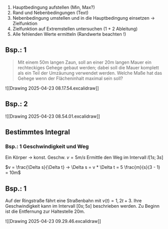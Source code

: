 1) Hauptbedingung aufstellen (Min, Max?)
2) Rand und Nebenbedingungen (Text)
3) Nebenbedingung umstellen und in die Hauptbedingung einsetzen
	-> Zielfunktion
4) Zielfunktion auf Extremstellen untersuchen (1 + 2 Ableitung)
5) Alle fehlenden Werte ermitteln (Randwerte beachten !)

## Bsp.: 1
> Mit einem 50m langen Zaun, soll an einer 20m langen Mauer ein rechteckiges Gehege gebaut werden; dabei soll die Mauer komplett als ein Teil der Umzäunung verwendet werden. Welche Maße hat das Gehege wenn der Flächeninhalt maximal sein soll?

![[Drawing 2025-04-23 08.17.54.excalidraw]]
## Bsp.: 2
![[Drawing 2025-04-23 08.54.01.excalidraw]]

## Bestimmtes Integral
### Bsp.: 1 Geschwindigkeit und Weg

Ein Körper -> konst. Geschw. $v = 5m/s$
Ermittle den Weg im Intervall $I[1s; 3s]$

$v = \frac{\Delta s}{\Delta t} -> \Delta s = v * \Delta t = 5 \frac{m}{s}(3 - 1) = 10m$

## Bsp.: 1
Auf der Ringstraße fährt eine Straßenbahn mit $v (t) = 1,2 t + 3$. Ihre Geschwindigkeit kann im Intervall $[0s; 5s]$ beschrieben werden. Zu Beginn ist die Entfernung zur Haltestelle 20m.

![[Drawing 2025-04-23 09.29.46.excalidraw]]

